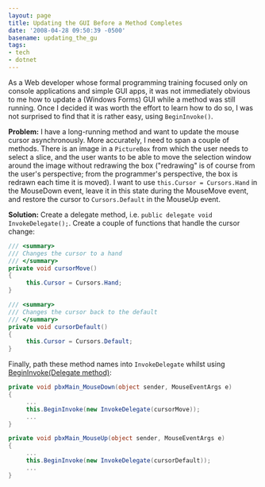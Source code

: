 ```yaml
---
layout: page
title: Updating the GUI Before a Method Completes
date: '2008-04-28 09:50:39 -0500'
basename: updating_the_gu
tags:
- tech
- dotnet
---
```


As a Web developer whose formal programming training focused only on console
applications and simple GUI apps, it was not immediately obvious to me how to
update a (Windows Forms) GUI while a method was still running. Once I decided it
was worth the effort to learn how to do so, I was not surprised to find that it
is rather easy, using `BeginInvoke()`.

<!-- truncate -->

**Problem:** I have a long-running method and want to update the mouse cursor
asynchronously. More accurately, I need to span a couple of methods. There is an
image in a `PictureBox` from which the user needs to select a slice, and the
user wants to be able to move the selection window around the image without
redrawing the box ("redrawing" is of course from the user's perspective; from
the programmer's perspective, the box is redrawn each time it is moved). I want
to use `this.Cursor = Cursors.Hand` in the MouseDown event, leave it in this
state during the MouseMove event, and restore the cursor to `Cursors.Default` in
the MouseUp event.

**Solution:** Create a delegate method, i.e. `public delegate void
InvokeDelegate();`. Create a couple of functions that handle the cursor change:

```csharp
/// <summary>
/// Changes the cursor to a hand
/// </summary>
private void cursorMove()
{
     this.Cursor = Cursors.Hand;
}

/// <summary>
/// Changes the cursor back to the default
/// </summary>
private void cursorDefault()
{
     this.Cursor = Cursors.Default;
}
```

Finally, path these method names into `InvokeDelegate` whilst using <a
class="code"
href="http://msdn2.microsoft.com/en-us/library/0b1bf3y3.aspx?url=/library/en-us/netframework/aa663324.aspx_con/html/1e8d04dd-b7cf-41e7-8560-54b4381beb0f.asp?frame=true">BeginInvoke(Delegate
method)</a>:

```csharp
private void pbxMain_MouseDown(object sender, MouseEventArgs e)
{
     ...
     this.BeginInvoke(new InvokeDelegate(cursorMove));
     ...
}

private void pbxMain_MouseUp(object sender, MouseEventArgs e)
{
     ...
     this.BeginInvoke(new InvokeDelegate(cursorDefault));
     ...
}
```
